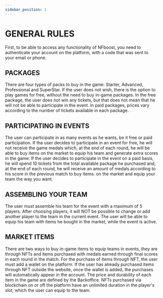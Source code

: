 ```yaml
---
sidebar_position: 1
---
```


# GENERAL RULES

First, to be able to access any functionality of NFboost, you need to authenticate your account on the platform, with a code that was sent to your email or phone.


## PACKAGES

There are four types of packs to buy in the game: Starter, Advanced, Professional and SuperStar. If the user does not wish, there is the option to play games for free, without the need to buy in-game packages.
In the free package, the user does not win any tickets, but that does not mean that he will not be able to participate in the event.
In paid packages, prices vary according to the number of tickets available in each package.


## PARTICIPATING IN EVENTS

The user can participate in as many events as he wants, be it free or paid participation.
If the user decides to participate in an event for free, he will not receive the game medals which, at the end of each round, he will be able to buy items on the market to equip his team and generate extra scores in the game.
If the user decides to participate in the event on a paid basis, he will spend 10 tickets from the total available package he purchased and, at the end of each round, he will receive an amount of medals according to his score in the previous match to buy items. on the market and equip your team the way you want.


## ASSEMBLING YOUR TEAM

The user must assemble his team for the event with a maximum of 5 players.
After choosing players, it will NOT be possible to change or add another player to the team in the current event.
The user will be able to equip his team with items he bought in the market, while the event is active.


## MARKET ITEMS

There are two ways to buy in-game items to equip teams in events, they are through NFTs and items purchased with medals earned through final scores in each round in the match.
For the purchase of items through NFT, the user must add a wallet on the platform.
If the user has already purchased items through NFT outside the website, once the wallet is added, the purchases will automatically appear in the account.
The price and durability of each item in the game are defined by the Backoffice.
NFTs purchased via blockchain on or off the platform have an unlimited duration in the player's slot, which the user can equip to the team.
